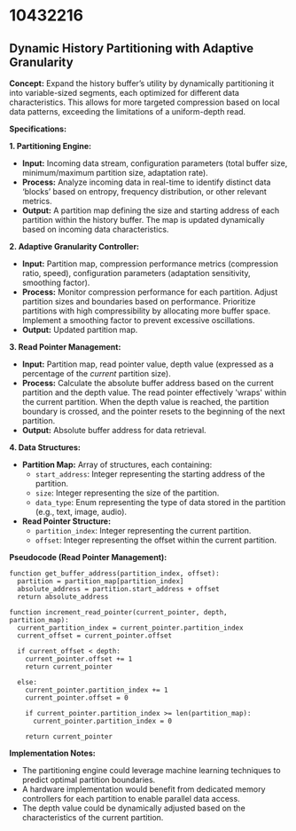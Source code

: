 # 10432216

## Dynamic History Partitioning with Adaptive Granularity

**Concept:** Expand the history buffer’s utility by dynamically partitioning it into variable-sized segments, each optimized for different data characteristics. This allows for more targeted compression based on local data patterns, exceeding the limitations of a uniform-depth read.

**Specifications:**

**1. Partitioning Engine:**

*   **Input:** Incoming data stream, configuration parameters (total buffer size, minimum/maximum partition size, adaptation rate).
*   **Process:** Analyze incoming data in real-time to identify distinct data ‘blocks’ based on entropy, frequency distribution, or other relevant metrics.
*   **Output:** A partition map defining the size and starting address of each partition within the history buffer. The map is updated dynamically based on incoming data characteristics.

**2. Adaptive Granularity Controller:**

*   **Input:** Partition map, compression performance metrics (compression ratio, speed), configuration parameters (adaptation sensitivity, smoothing factor).
*   **Process:** Monitor compression performance for each partition. Adjust partition sizes and boundaries based on performance. Prioritize partitions with high compressibility by allocating more buffer space. Implement a smoothing factor to prevent excessive oscillations.
*   **Output:** Updated partition map.

**3. Read Pointer Management:**

*   **Input:** Partition map, read pointer value, depth value (expressed as a percentage of the *current* partition size).
*   **Process:** Calculate the absolute buffer address based on the current partition and the depth value. The read pointer effectively 'wraps' within the current partition. When the depth value is reached, the partition boundary is crossed, and the pointer resets to the beginning of the next partition.
*   **Output:** Absolute buffer address for data retrieval.

**4. Data Structures:**

*   **Partition Map:** Array of structures, each containing:
    *   `start_address`: Integer representing the starting address of the partition.
    *   `size`: Integer representing the size of the partition.
    *   `data_type`: Enum representing the type of data stored in the partition (e.g., text, image, audio).
*   **Read Pointer Structure:**
    *   `partition_index`: Integer representing the current partition.
    *   `offset`: Integer representing the offset within the current partition.

**Pseudocode (Read Pointer Management):**

```
function get_buffer_address(partition_index, offset):
  partition = partition_map[partition_index]
  absolute_address = partition.start_address + offset
  return absolute_address

function increment_read_pointer(current_pointer, depth, partition_map):
  current_partition_index = current_pointer.partition_index
  current_offset = current_pointer.offset

  if current_offset < depth:
    current_pointer.offset += 1
    return current_pointer

  else:
    current_pointer.partition_index += 1
    current_pointer.offset = 0

    if current_pointer.partition_index >= len(partition_map):
      current_pointer.partition_index = 0

    return current_pointer
```

**Implementation Notes:**

*   The partitioning engine could leverage machine learning techniques to predict optimal partition boundaries.
*   A hardware implementation would benefit from dedicated memory controllers for each partition to enable parallel data access.
*   The depth value could be dynamically adjusted based on the characteristics of the current partition.